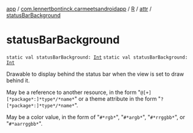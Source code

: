 [app](../../../index.md) / [com.lennertbontinck.carmeetsandroidapp](../../index.md) / [R](../index.md) / [attr](index.md) / [statusBarBackground](./status-bar-background.md)

# statusBarBackground

`static val statusBarBackground: `[`Int`](https://kotlinlang.org/api/latest/jvm/stdlib/kotlin/-int/index.html)
`static val statusBarBackground: `[`Int`](https://kotlinlang.org/api/latest/jvm/stdlib/kotlin/-int/index.html)

Drawable to display behind the status bar when the view is set to draw behind it.

May be a reference to another resource, in the form "`@[+][*package*:]*type*/*name*`" or a theme attribute in the form "`?[*package*:]*type*/*name*`".

May be a color value, in the form of "`#*rgb*`", "`#*argb*`", "`#*rrggbb*`", or "`#*aarrggbb*`".

